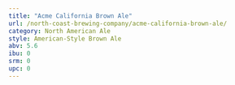 ```yaml
---
title: "Acme California Brown Ale"
url: /north-coast-brewing-company/acme-california-brown-ale/
category: North American Ale
style: American-Style Brown Ale
abv: 5.6
ibu: 0
srm: 0
upc: 0
---
```


